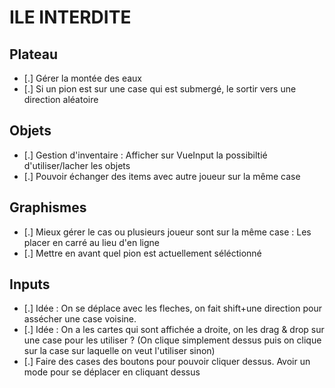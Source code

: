 # ILE INTERDITE

## Plateau

- [.] Gérer la montée des eaux
- [.] Si un pion est sur une case qui est submergé, le sortir vers une direction aléatoire
  
## Objets

- [.] Gestion d'inventaire : Afficher sur VueInput la possibiltié d'utiliser/lacher les objets
- [.] Pouvoir échanger des items avec autre joueur sur la même case

## Graphismes

- [.] Mieux gérer le cas ou plusieurs joueur sont sur la même case : Les placer en carré au lieu d'en ligne
- [.] Mettre en avant quel pion est actuellement séléctionné

## Inputs

- [.] Idée : On se déplace avec les fleches, on fait shift+une direction pour assécher une case voisine.
- [.] Idée : On a les cartes qui sont affichée a droite, on les drag & drop sur une case pour les utiliser ? (On clique simplement dessus puis on clique sur la case sur laquelle on veut l'utiliser sinon)
- [.] Faire des cases des boutons pour pouvoir cliquer dessus. Avoir un mode pour se déplacer en cliquant dessus

